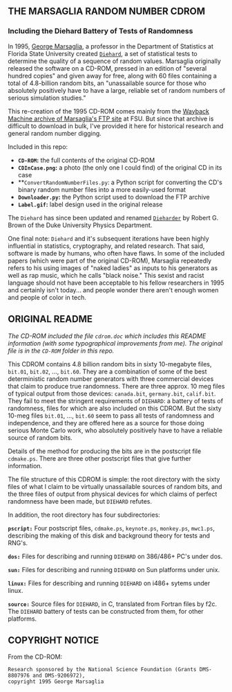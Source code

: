## THE MARSAGLIA RANDOM NUMBER CDROM
### Including the Diehard Battery of Tests of Randomness

In 1995, [George Marsaglia](https://en.wikipedia.org/wiki/George_Marsaglia), a professor in the Department of Statistics at Florida State University created [`Diehard`](https://en.wikipedia.org/wiki/Diehard_tests), a set of statistical tests to determine the quality of a sequence of random values. Marsaglia originally released the software on a CD-ROM, pressed in an edition of "several hundred copies" and given away for free, along with 60 files containing a total of 4.8-billion random bits, an "unassailable source for those who absolutely positively have to have a large, reliable set of random numbers of serious simulation studies."

This re-creation of the 1995 CD-ROM comes mainly from the [Wayback Machine archive of Marsaglia's FTP site](https://web.archive.org/web/20160119150146/http://stat.fsu.edu/pub/diehard/cdrom/) at FSU. But since that archive is difficult to download in bulk, I've provided it here for historical research and general random number digging.

Included in this repo:  
* **`CD-ROM`:** the full contents of the original CD-ROM  
* **`CDInCase.png`:** a photo (the only one I could find) of the original CD in its case  
* **`ConvertRandomNumberFiles.py`: a Python script for converting the CD's binary random number files into a more easily-used format  
* **`Downloader.py`:** the Python script used to download the FTP archive  
* **`Label.gif`:** label design used in the original release  

The `Diehard` has since been updated and renamed [`Dieharder`](https://webhome.phy.duke.edu/~rgb/General/dieharder.php) by Robert G. Brown of the Duke University Physics Department.

One final note: `Diehard` and it's subsequent iterations have been highly influential in statistics, cryptography, and related research. That said, software is made by humans, who often have flaws. In some of the included papers (which were part of the original CD-ROM), Marsaglia repeatedly refers to his using images of "naked ladies" as inputs to his generators as well as rap music, which he calls "black noise." This sexist and racist language should not have been acceptable to his fellow researchers in 1995 and certainly isn't today... and people wonder there aren't enough women and people of color in tech.


## ORIGINAL README  
*The CD-ROM included the file `cdrom.doc` which includes this README information (with some typographical improvements from me). The original file is in the `CD-ROM` folder in this repo.*

This CDROM contains 4.8 billion random bits in sixty 10-megabyte files, `bit.01`, `bit.02`, ..., `bit.60`. They are a combination of some of the best deterministic random number generators with three commercial devices that claim to produce true randomness. There are three approx. 10 meg files of typical output from those devices: `canada.bit`, `germany.bit`, `calif.bit`. They fail to meet the stringent requirements of `DIEHARD`: a battery of tests of randomness, files for which are also included on this CDROM. But the sixty 10-meg files `bit.01`, ..., `bit.60` seem to pass all tests of randomness and independence, and they are offered here as a source for those doing serious Monte Carlo work, who absolutely positively have to have a reliable source of random bits. 

Details of the method for producing the bits are in the postscript file `cdmake.ps`. There are three other postscript files that give further information.

The file structure of this CDROM is simple: the root directory with
the sixty files of what I claim to be virtually unassailable sources
of random bits, and the three files of output from physical devices
for which claims of perfect randomness have been made, but `DIEHARD` refutes.

In addition, the root directory has four subdirectories:

**`pscript:`** Four postscript files, `cdmake.ps`, `keynote.ps`, `monkey.ps`, `mwc1.ps`, describing the making of this disk and background theory for tests and RNG's.

**`dos:`** Files for describing and running `DIEHARD` on 386/486+ PC's under dos.

**`sun:`** Files for describing and running `DIEHARD` on Sun platforms under unix.

**`linux:`** Files for describing and running `DIEHARD` on i486+ sytems under linux.               

**`source:`** Source files for `DIEHARD`, in C, translated from Fortran files by f2c. The `DIEHARD` battery of tests can be constructed from them, for other platforms.


## COPYRIGHT NOTICE  
From the CD-ROM:

    Research sponsored by the National Science Foundation (Grants DMS-8807976 and DMS-9206972),
    copyright 1995 George Marsaglia

